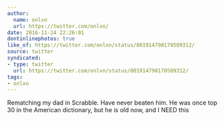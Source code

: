```yaml
---
author:
  name: onlxn
  url: https://twitter.com/onlxn/
date: 2016-11-24 22:26:01
dontinlinephotos: true
like_of: https://twitter.com/onlxn/status/801914798170509312/
source: twitter
syndicated:
- type: twitter
  url: https://twitter.com/onlxn/status/801914798170509312/
tags:
- onlxn
---
```


Rematching my dad in Scrabble. Have never beaten him. He was once top 30 in the American dictionary, but he is old now, and I NEED this